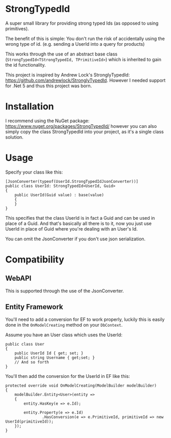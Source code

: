 # StrongTypedId
A super small library for providing strong typed Ids (as opposed to using primitives).

The benefit of this is simple: You don't run the risk of accidentally using the wrong type of id. (e.g. sending a UserId into a query for products)

This works through the use of an abstract base class (`StrongTypedId<TStrongTypedId, TPrimitiveId>`) which is inherited to gain the id functionality.

This project is inspired by Andrew Lock's StronglyTypedId: https://github.com/andrewlock/StronglyTypedId.
However I needed support for .Net 5 and thus this project was born.

# Installation
I recommend using the NuGet package: https://www.nuget.org/packages/StrongTypedId/ however you can also simply copy the class StrongTypedId into your project, as it's a single class solution.

# Usage

Specify your class like this:
```
[JsonConverter(typeof(UserId.StrongTypedIdJsonConverter))]
public class UserId: StrongTypedId<UserId, Guid>
{
	public UserId(Guid value) : base(value)
	{
	}
}
```

This specifies that the class UserId is in fact a Guid and can be used in place of a Guid.
And that's basically all there is to it, now you just use UserId in place of Guid where you're dealing with an User's Id.

You can omit the JsonConverter if you don't use json serialization.



# Compatibility

## WebAPI
This is supported through the use of the JsonConverter.

## Entity Framework
You'll need to add a conversion for EF to work properly, luckily this is easily done in the `OnModelCreating` method on your `DbContext`.

Assume you have an User class which uses the UserId:
```
public class User
{
	public UserId Id { get; set; }
	public string Username { get;set; }
	// And so forth
}
```

You'll then add the conversion for the UserId in EF like this:

```
protected override void OnModelCreating(ModelBuilder modelBuilder)
{
	modelBuilder.Entity<User>(entity =>
	{
		entity.HasKey(e => e.Id);

		entity.Property(e => e.Id)
				.HasConversion(e => e.PrimitiveId, primitiveId => new UserId(primitiveId));
	});
}
```